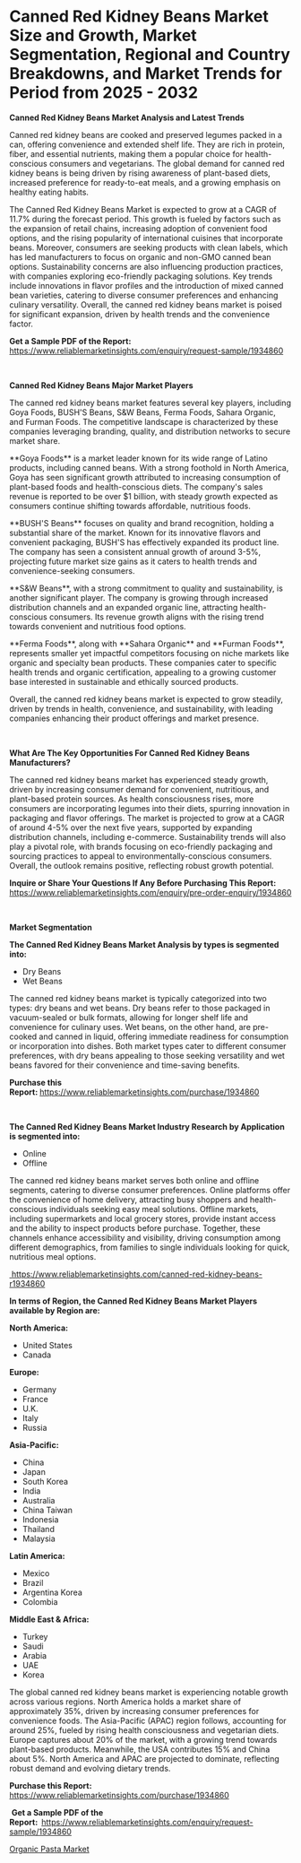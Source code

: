 <p><h1>Canned Red Kidney Beans Market Size and Growth, Market Segmentation, Regional and Country Breakdowns, and Market Trends for Period from 2025 -  2032</h1></p><p><strong>Canned Red Kidney Beans Market Analysis and Latest Trends</strong></p>
<p><p>Canned red kidney beans are cooked and preserved legumes packed in a can, offering convenience and extended shelf life. They are rich in protein, fiber, and essential nutrients, making them a popular choice for health-conscious consumers and vegetarians. The global demand for canned red kidney beans is being driven by rising awareness of plant-based diets, increased preference for ready-to-eat meals, and a growing emphasis on healthy eating habits.</p><p>The Canned Red Kidney Beans Market is expected to grow at a CAGR of 11.7% during the forecast period. This growth is fueled by factors such as the expansion of retail chains, increasing adoption of convenient food options, and the rising popularity of international cuisines that incorporate beans. Moreover, consumers are seeking products with clean labels, which has led manufacturers to focus on organic and non-GMO canned bean options. Sustainability concerns are also influencing production practices, with companies exploring eco-friendly packaging solutions. Key trends include innovations in flavor profiles and the introduction of mixed canned bean varieties, catering to diverse consumer preferences and enhancing culinary versatility. Overall, the canned red kidney beans market is poised for significant expansion, driven by health trends and the convenience factor.</p></p>
<p><strong>Get a Sample PDF of the Report:&nbsp;</strong> <a href="https://www.reliablemarketinsights.com/enquiry/request-sample/1934860?utm_campaign=2197&utm_medium=2&utm_source=Github&utm_content=ia&utm_term=07042025&utm_id=canned-red-kidney-beans">https://www.reliablemarketinsights.com/enquiry/request-sample/1934860</a></p>
<p>&nbsp;</p>
<p><strong>Canned Red Kidney Beans Major Market Players</strong></p>
<p><p>The canned red kidney beans market features several key players, including Goya Foods, BUSH'S Beans, S&W Beans, Ferma Foods, Sahara Organic, and Furman Foods. The competitive landscape is characterized by these companies leveraging branding, quality, and distribution networks to secure market share.</p><p>**Goya Foods** is a market leader known for its wide range of Latino products, including canned beans. With a strong foothold in North America, Goya has seen significant growth attributed to increasing consumption of plant-based foods and health-conscious diets. The company's sales revenue is reported to be over $1 billion, with steady growth expected as consumers continue shifting towards affordable, nutritious foods.</p><p>**BUSH'S Beans** focuses on quality and brand recognition, holding a substantial share of the market. Known for its innovative flavors and convenient packaging, BUSH'S has effectively expanded its product line. The company has seen a consistent annual growth of around 3-5%, projecting future market size gains as it caters to health trends and convenience-seeking consumers.</p><p>**S&W Beans**, with a strong commitment to quality and sustainability, is another significant player. The company is growing through increased distribution channels and an expanded organic line, attracting health-conscious consumers. Its revenue growth aligns with the rising trend towards convenient and nutritious food options.</p><p>**Ferma Foods**, along with **Sahara Organic** and **Furman Foods**, represents smaller yet impactful competitors focusing on niche markets like organic and specialty bean products. These companies cater to specific health trends and organic certification, appealing to a growing customer base interested in sustainable and ethically sourced products.</p><p>Overall, the canned red kidney beans market is expected to grow steadily, driven by trends in health, convenience, and sustainability, with leading companies enhancing their product offerings and market presence.</p></p>
<p>&nbsp;</p>
<p><strong>What Are The Key Opportunities For Canned Red Kidney Beans Manufacturers?</strong></p>
<p><p>The canned red kidney beans market has experienced steady growth, driven by increasing consumer demand for convenient, nutritious, and plant-based protein sources. As health consciousness rises, more consumers are incorporating legumes into their diets, spurring innovation in packaging and flavor offerings. The market is projected to grow at a CAGR of around 4-5% over the next five years, supported by expanding distribution channels, including e-commerce. Sustainability trends will also play a pivotal role, with brands focusing on eco-friendly packaging and sourcing practices to appeal to environmentally-conscious consumers. Overall, the outlook remains positive, reflecting robust growth potential.</p></p>
<p><strong>Inquire or Share Your Questions If Any Before Purchasing This Report:</strong> <a href="https://www.reliablemarketinsights.com/enquiry/pre-order-enquiry/1934860?utm_campaign=2197&utm_medium=2&utm_source=Github&utm_content=ia&utm_term=07042025&utm_id=canned-red-kidney-beans">https://www.reliablemarketinsights.com/enquiry/pre-order-enquiry/1934860</a></p>
<p>&nbsp;</p>
<p><strong>Market Segmentation</strong></p>
<p><strong>The Canned Red Kidney Beans Market Analysis by types is segmented into:</strong></p>
<p><ul><li>Dry Beans</li><li>Wet Beans</li></ul></p>
<p><p>The canned red kidney beans market is typically categorized into two types: dry beans and wet beans. Dry beans refer to those packaged in vacuum-sealed or bulk formats, allowing for longer shelf life and convenience for culinary uses. Wet beans, on the other hand, are pre-cooked and canned in liquid, offering immediate readiness for consumption or incorporation into dishes. Both market types cater to different consumer preferences, with dry beans appealing to those seeking versatility and wet beans favored for their convenience and time-saving benefits.</p></p>
<p><strong>Purchase this Report:&nbsp;</strong><a href="https://www.reliablemarketinsights.com/purchase/1934860?utm_campaign=2197&utm_medium=2&utm_source=Github&utm_content=ia&utm_term=07042025&utm_id=canned-red-kidney-beans">https://www.reliablemarketinsights.com/purchase/1934860</a></p>
<p>&nbsp;</p>
<p><strong>The Canned Red Kidney Beans Market Industry Research by Application is segmented into:</strong></p>
<p><ul><li>Online</li><li>Offline</li></ul></p>
<p><p>The canned red kidney beans market serves both online and offline segments, catering to diverse consumer preferences. Online platforms offer the convenience of home delivery, attracting busy shoppers and health-conscious individuals seeking easy meal solutions. Offline markets, including supermarkets and local grocery stores, provide instant access and the ability to inspect products before purchase. Together, these channels enhance accessibility and visibility, driving consumption among different demographics, from families to single individuals looking for quick, nutritious meal options.</p></p>
<p><a href="https://www.reliablemarketinsights.com/canned-red-kidney-beans-r1934860?utm_campaign=2197&utm_medium=2&utm_source=Github&utm_content=ia&utm_term=07042025&utm_id=canned-red-kidney-beans">&nbsp;https://www.reliablemarketinsights.com/canned-red-kidney-beans-r1934860</a></p>
<p><strong>In terms of Region, the Canned Red Kidney Beans Market Players available by Region are:</strong></p>
<p>
    <p> <strong> North America: </strong>
        <ul>
            <li>United States</li>
            <li>Canada</li>
        </ul>
        </p> 
    <p> <strong> Europe: </strong>
        <ul>
            <li>Germany</li>
            <li>France</li>
            <li>U.K.</li>
            <li>Italy</li>
            <li>Russia</li>
        </ul>
        </p> 
    <p> <strong> Asia-Pacific: </strong>
        <ul>
            <li>China</li>
            <li>Japan</li>
            <li>South Korea</li>
            <li>India</li>
            <li>Australia</li>
            <li>China Taiwan</li>
            <li>Indonesia</li>
            <li>Thailand</li>
            <li>Malaysia</li>
        </ul>
        </p> 
    <p> <strong> Latin America: </strong>
        <ul>
            <li>Mexico</li>
            <li>Brazil</li>
            <li>Argentina Korea</li>
            <li>Colombia</li>
        </ul>
        </p> 
    <p> <strong> Middle East & Africa: </strong>
        <ul>
            <li>Turkey</li>
            <li>Saudi</li>
            <li>Arabia</li>
            <li>UAE</li>
            <li>Korea</li>
        </ul>
    </p>
    </p>
<p><p>The global canned red kidney beans market is experiencing notable growth across various regions. North America holds a market share of approximately 35%, driven by increasing consumer preferences for convenience foods. The Asia-Pacific (APAC) region follows, accounting for around 25%, fueled by rising health consciousness and vegetarian diets. Europe captures about 20% of the market, with a growing trend towards plant-based products. Meanwhile, the USA contributes 15% and China about 5%. North America and APAC are projected to dominate, reflecting robust demand and evolving dietary trends.</p></p>
<p><strong>Purchase this Report: </strong><a href="https://www.reliablemarketinsights.com/purchase/1934860?utm_campaign=2197&utm_medium=2&utm_source=Github&utm_content=ia&utm_term=07042025&utm_id=canned-red-kidney-beans">https://www.reliablemarketinsights.com/purchase/1934860</a></p>
<p>&nbsp;<strong>Get a Sample PDF of the Report:&nbsp;&nbsp;</strong><a href="https://www.reliablemarketinsights.com/enquiry/request-sample/1934860?utm_campaign=2197&utm_medium=2&utm_source=Github&utm_content=ia&utm_term=07042025&utm_id=canned-red-kidney-beans">https://www.reliablemarketinsights.com/enquiry/request-sample/1934860</a></p>
<p><strong></strong></p>
<p><p><a href="https://github.com/jerhoskinson197676/Market-Research-Report-List-1/blob/main/organic-pasta-market.md?utm_campaign=2197&utm_medium=2&utm_source=Github&utm_content=ia&utm_term=07042025&utm_id=canned-red-kidney-beans">Organic Pasta Market</a></p></p>